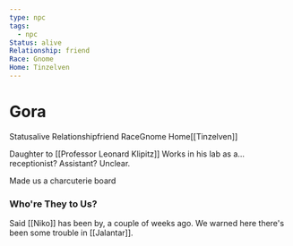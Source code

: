 ```yaml
---
type: npc
tags:
  - npc
Status: alive
Relationship: friend
Race: Gnome
Home: Tinzelven
---
```


# Gora

<span class="dataview inline-field"><span class="inline-field-key">Status</span><span class="inline-field-value">alive</span></span>
<span class="dataview inline-field"><span class="inline-field-key">Relationship</span><span class="inline-field-value">friend</span></span>
<span class="dataview inline-field"><span class="inline-field-key">Race</span><span class="inline-field-value">Gnome</span></span>
<span class="dataview inline-field"><span class="inline-field-key">Home</span><span class="inline-field-value">[[Tinzelven]]</span></span>

Daughter to [[Professor Leonard Klipitz]]
Works in his lab as a... receptionist? Assistant? Unclear.

Made us a charcuterie board

### Who're They to Us?
Said [[Niko]] has been by, a couple of weeks ago. We warned here there's been some trouble in [[Jalantar]]. 